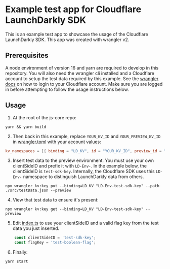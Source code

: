 # Example test app for Cloudflare LaunchDarkly SDK

This is an example test app to showcase the usage of the Cloudflare LaunchDarkly
SDK. This app was created with wrangler v2.

## Prerequisites

A node environment of version 16 and yarn are required to develop in this repository.
You will also need the wrangler cli installed and a Cloudflare account to setup
the test data required by this example. See the [wrangler docs](https://developers.cloudflare.com/workers/wrangler/commands/#login)
on how to login to your Cloudflare account. Make sure you are logged in before
attempting to follow the usage instructions below.

## Usage

1. At the root of the js-core repo:

```shell
yarn && yarn build
```

2. Then back in this example, replace `YOUR_KV_ID` and `YOUR_PREVIEW_KV_ID` in [wrangler.toml](https://github.com/launchdarkly/js-core/blob/main/packages/sdk/cloudflare/example/wrangler.toml) with your account values:

```toml
kv_namespaces = [{ binding = "LD_KV", id = "YOUR_KV_ID", preview_id = "YOUR_PREVIEW_KV_ID" }]
```

3. Insert test data to the preview environment. You must use your own clientSideID and prefix it with `LD-Env-`. In the example below, the clientSideID is `test-sdk-key`. Internally, the Cloudflare SDK uses this `LD-Env-` namespace to distinguish LaunchDarkly data from others.

```shell
npx wrangler kv:key put --binding=LD_KV "LD-Env-test-sdk-key" --path ./src/testData.json --preview
```

4. View that test data to ensure it's present:

```shell
npx wrangler kv:key get --binding=LD_KV "LD-Env-test-sdk-key" --preview
```

5. Edit [index.ts](https://github.com/launchdarkly/js-core/blob/main/packages/sdk/cloudflare/example/src/index.ts#L6) to use your clientSideID and a valid flag key from the test data you just inserted.

```ts
    const clientSideID = 'test-sdk-key';
    const flagKey = 'test-boolean-flag';
```

6. Finally:

```shell
yarn start
```
